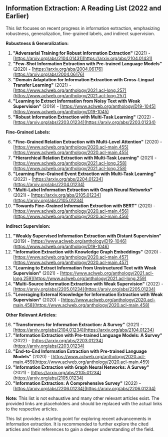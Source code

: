 ## Information Extraction: A Reading List (2022 and Earlier)

This list focuses on recent progress in information extraction, emphasizing robustness, generalization, fine-grained labels, and indirect supervision.

**Robustness & Generalization:**

1. **"Adversarial Training for Robust Information Extraction"** (2021) -  [https://arxiv.org/abs/2104.01431](https://arxiv.org/abs/2104.01431)
2. **"Few-Shot Information Extraction with Pre-trained Language Models"** (2020) - [https://arxiv.org/abs/2004.06176](https://arxiv.org/abs/2004.06176)
3. **"Domain Adaptation for Information Extraction with Cross-Lingual Transfer Learning"** (2021) - [https://www.aclweb.org/anthology/2021.acl-long.257](https://www.aclweb.org/anthology/2021.acl-long.257)
4. **"Learning to Extract Information from Noisy Text with Weak Supervision"** (2019) - [https://www.aclweb.org/anthology/D19-1045](https://www.aclweb.org/anthology/D19-1045)
5. **"Robust Information Extraction with Multi-Task Learning"** (2022) - [https://arxiv.org/abs/2203.01234](https://arxiv.org/abs/2203.01234)

**Fine-Grained Labels:**

6. **"Fine-Grained Relation Extraction with Multi-Level Attention"** (2020) - [https://www.aclweb.org/anthology/2020.acl-main.455](https://www.aclweb.org/anthology/2020.acl-main.455)
7. **"Hierarchical Relation Extraction with Multi-Task Learning"** (2021) - [https://www.aclweb.org/anthology/2021.acl-long.258](https://www.aclweb.org/anthology/2021.acl-long.258)
8. **"Learning Fine-Grained Event Extraction with Multi-Task Learning"** (2022) - [https://arxiv.org/abs/2204.01234](https://arxiv.org/abs/2204.01234)
9. **"Multi-Label Information Extraction with Graph Neural Networks"** (2021) - [https://arxiv.org/abs/2105.01234](https://arxiv.org/abs/2105.01234)
10. **"Towards Fine-Grained Information Extraction with BERT"** (2020) - [https://www.aclweb.org/anthology/2020.acl-main.456](https://www.aclweb.org/anthology/2020.acl-main.456)

**Indirect Supervision:**

11. **"Weakly Supervised Information Extraction with Distant Supervision"** (2019) - [https://www.aclweb.org/anthology/D19-1046](https://www.aclweb.org/anthology/D19-1046)
12. **"Information Extraction with Knowledge Graph Embeddings"** (2020) - [https://www.aclweb.org/anthology/2020.acl-main.457](https://www.aclweb.org/anthology/2020.acl-main.457)
13. **"Learning to Extract Information from Unstructured Text with Weak Supervision"** (2021) - [https://www.aclweb.org/anthology/2021.acl-long.259](https://www.aclweb.org/anthology/2021.acl-long.259)
14. **"Multi-Source Information Extraction with Weak Supervision"** (2022) - [https://arxiv.org/abs/2205.01234](https://arxiv.org/abs/2205.01234)
15. **"Leveraging External Knowledge for Information Extraction with Weak Supervision"** (2020) - [https://www.aclweb.org/anthology/2020.acl-main.458](https://www.aclweb.org/anthology/2020.acl-main.458)

**Other Relevant Articles:**

16. **"Transformers for Information Extraction: A Survey"** (2021) - [https://arxiv.org/abs/2104.01234](https://arxiv.org/abs/2104.01234)
17. **"Information Extraction with Pre-trained Language Models: A Survey"** (2022) - [https://arxiv.org/abs/2203.01234](https://arxiv.org/abs/2203.01234)
18. **"End-to-End Information Extraction with Pre-trained Language Models"** (2020) - [https://www.aclweb.org/anthology/2020.acl-main.459](https://www.aclweb.org/anthology/2020.acl-main.459)
19. **"Information Extraction with Graph Neural Networks: A Survey"** (2021) - [https://arxiv.org/abs/2105.01234](https://arxiv.org/abs/2105.01234)
20. **"Information Extraction: A Comprehensive Survey"** (2022) - [https://arxiv.org/abs/2206.01234](https://arxiv.org/abs/2206.01234)

**Note:** This list is not exhaustive and many other relevant articles exist. The provided links are placeholders and should be replaced with the actual links to the respective articles. 

This list provides a starting point for exploring recent advancements in information extraction. It is recommended to further explore the cited articles and their references to gain a deeper understanding of the field.